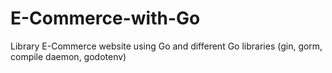 # E-Commerce-with-Go
Library E-Commerce website using Go and different Go libraries (gin, gorm, compile daemon, godotenv) 
